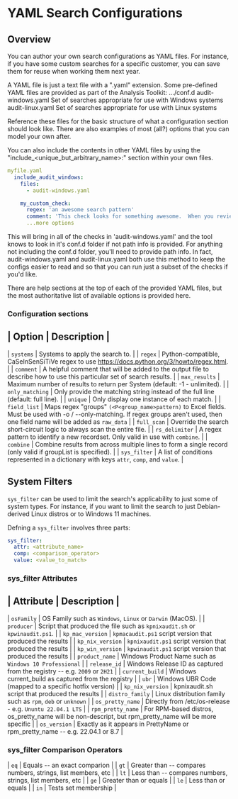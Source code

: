 # YAML Search Configurations

## Overview
You can author your own search configurations as YAML files.  For instance, if you have some custom searches for a specific customer, you can save them for reuse when working them next year.

A YAML file is just a text file with a ".yaml" extension.  Some pre-defined YAML files are provided as part of the Analysis Toolkit:
    .../conf.d
        audit-windows.yaml      Set of searches appropriate for use with Windows systems
        audit-linux.yaml        Set of searches appropriate for use with Linux systems

Reference these files for the basic structure of what a configuration section should look like.  There are also examples of most (all?) options that you can model your own after.

You can also include the contents in other YAML files by using the "include_<unique_but_arbitrary_name>:" section within your own files.
```yaml
myfile.yaml
  include_audit_windows:
    files:
      - audit-windows.yaml

    my_custom_check:
      regex: 'an awesome search pattern'
      comment: 'This check looks for something awesome.  When you review this later in Excel, this comment will remind you of its awesomeness.'
      ...more options
```

This will bring in all of the checks in 'audit-windows.yaml' and the tool knows to look in it's conf.d folder if not path info is provided.  For anything not including the conf.d folder, you'll need to provide path info.  In fact, audit-windows.yaml and audit-linux.yaml both use this method to keep the configs easier to read and so that you can run just a subset of the checks if you'd like.

There are help sections at the top of each of the provided YAML files, but the most authoritative list of available options is provided here.

### Configuration sections
| Option        | Description |
-------------------------------
| `systems`       | Systems to apply the search to. |
| `regex`         | Python-compatible, CaSeInSenSiTiVe regex to use https://docs.python.org/3/howto/regex.html. |
| `comment`       | A helpful comment that will be added to the output file to describe how to use this particular set of search results. |
| `max_results`   | Maximum number of results to return per System (default: -1 - unlimited). |
| `only_matching` | Only provide the matching string instead of the full line (default: full line). |
| `unique`        | Only display one instance of each match. |
| `field_list`    | Maps regex "groups" `(<P<group_name>pattern)` to Excel fields.  Must be used with -o / --only-matching.  If regex groups aren't used, then one field name will be added as `raw_data` |
| `full_scan`     | Override the search short-circuit logic to always scan the entire file. |
| `rs_delimiter`  | A regex pattern to identify a new recordset.  Only valid in use with `combine`. |
| `combine`       | Combine results from across multiple lines to form a single record (only valid if groupList is specified). |
| `sys_filter`    | A list of conditions represented in a dictionary with keys `attr`, `comp`, and `value`. |

## System Filters
`sys_filter` can be used to limit the search's applicability to just some of system types.  For instance, if you want to limit the search to just Debian-derived Linux distros or to Windows 11 machines.

Defning a `sys_filter` involves three parts:

```yaml
sys_filter:
  attr: <attribute_name>
  comp: <comparison_operator>
  value: <value_to_match>
```


### sys_filter Attributes
| Attribute         | Description |
-------------------------------
| `osFamily`        | OS Family such as `Windows`, `Linux` or `Darwin` (MacOS). |
| `producer`        | Script that produced the file such as `kpnixaudit.sh` or `kpwinaudit.ps1`. |
| `kp_mac_version`  | `kpmacaudit.ps1` script version that produced the results |
| `kp_nix_version`  | `kpnixaudit.ps1` script version that produced the results |
| `kp_win_version`  | `kpwinaudit.ps1` script version that produced the results |
| `product_name`    | Windows Product Name such as `Windows 10 Professional` |
| `release_id`      | Windows Release ID as captured from the registry -- e.g. `2009` or `2H21` |
| `current_build`   | Windows current_build as captured from the registry |
| `ubr`             | Windows UBR Code (mapped to a specific hotfix version) |
| `kp_nix_version`  | kpnixaudit.sh script that produced the results |
| `distro_family`   | Linux distribution family such as `rpm`, `deb` or `unknown` |
| `os_pretty_name`  | Directly from /etc/os-release - e.g. `Ununtu 22.04.1 LTS` |
| `rpm_pretty_name` | For RPM-based distros, os_pretty_name will be non-descript, but rpm_pretty_name will be more specific |
| `os_version`      | Exactly as it appears in PrettyName or rpm_pretty_name -- e.g. 22.04.1 or 8.7 |


### sys_filter Comparison Operators
| `eq`    | Equals -- an exact comparion |
| `gt`    | Greater than -- compares numbers, strings, list members, etc |
| `lt`    | Less than -- compares numbers, strings, list members, etc | 
| `ge`    | Greater than or equals |
| `le`    | Less than or equals |
| `in`    | Tests set membership |